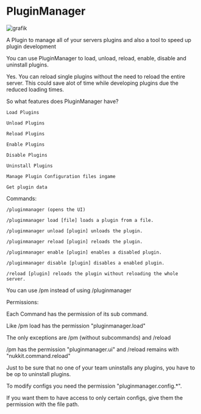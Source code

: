 # PluginManager

![grafik](https://cloudburstmc.org/attachments/pluginmanagerlong-png.3442/)


A Plugin to manage all of your servers plugins and also a tool to speed up plugin development



You can use PluginManager to load, unload, reload, enable, disable and uninstall plugins.

Yes. You can reload single plugins without the need to reload the entire server. This could save alot of time while developing plugins due the reduced loading times.



So what features does PluginManager have?


    Load Plugins

    Unload Plugins

    Reload Plugins

    Enable Plugins

    Disable Plugins

    Uninstall Plugins

    Manage Plugin Configuration files ingame

    Get plugin data

  Commands:

    /pluginmanager (opens the UI)

    /pluginmanager load [file] loads a plugin from a file.

    /pluginmanager unload [plugin] unloads the plugin.

    /pluginmanager reload [plugin] reloads the plugin.

    /pluginmanager enable [plugin] enables a disabled plugin.

    /pluginmanager disable [plugin] disables a enabled plugin.

    /reload [plugin] reloads the plugin without reloading the whole server.


You can use /pm instead of using /pluginmanager


Permissions:

Each Command has the permission of its sub command.

Like /pm load has the permission "pluginmanager.load"

The only exceptions are /pm (without subcommands) and /reload

/pm has the permission "pluginmanager.ui" and /reload remains with "nukkit.command.reload"

Just to be sure that no one of your team uninstalls any plugins, you have to be op to uninstall plugins.

To modify configs you need the permission "pluginmanager.config.*".

If you want them to have access to only certain configs, give them the permission with the file path.
